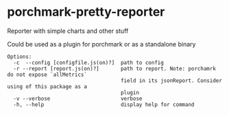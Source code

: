 # porchmark-pretty-reporter
Reporter with simple charts and other stuff

Could be used as a plugin for porchmark or as a standalone binary

```
Options:
  -c  --config [configfile.js(on)?]  path to config
  -r --report [report.js(on)?]       path to report. Note: porchamrk do not expose `allMetrics`
                                     field in its jsonReport. Consider using of this package as a
                                     plugin
  -v --verbose                       verbose
  -h, --help                         display help for command
```
